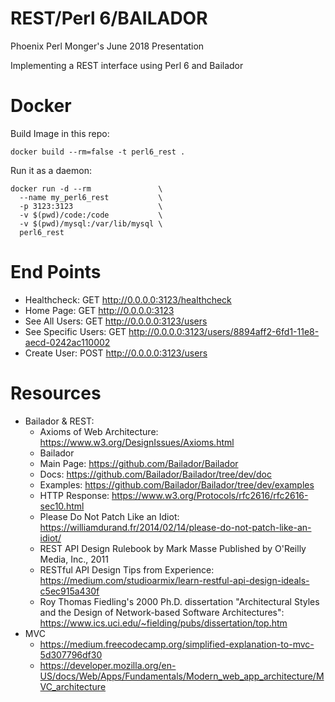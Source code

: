 # REST/Perl 6/BAILADOR
Phoenix Perl Monger's June 2018 Presentation

Implementing a REST interface using Perl 6 and Bailador

# Docker
Build Image in this repo:
```
docker build --rm=false -t perl6_rest .
```

Run it as a daemon:
```
docker run -d --rm               \
  --name my_perl6_rest           \
  -p 3123:3123                   \
  -v $(pwd)/code:/code           \
  -v $(pwd)/mysql:/var/lib/mysql \
  perl6_rest
```

# End Points
* Healthcheck: GET http://0.0.0.0:3123/healthcheck
* Home Page: GET http://0.0.0.0:3123
* See All Users: GET http://0.0.0.0:3123/users
* See Specific Users: GET http://0.0.0.0:3123/users/8894aff2-6fd1-11e8-aecd-0242ac110002
* Create User: POST http://0.0.0.0:3123/users

# Resources
* Bailador & REST:
  * Axioms of Web Architecture: https://www.w3.org/DesignIssues/Axioms.html
  * Bailador
  * Main Page: https://github.com/Bailador/Bailador
  * Docs: https://github.com/Bailador/Bailador/tree/dev/doc
  * Examples: https://github.com/Bailador/Bailador/tree/dev/examples
  * HTTP Response: https://www.w3.org/Protocols/rfc2616/rfc2616-sec10.html
  * Please Do Not Patch Like an Idiot: https://williamdurand.fr/2014/02/14/please-do-not-patch-like-an-idiot/
  *  REST API Design Rulebook by Mark Masse Published by O'Reilly Media, Inc., 2011
  * RESTful API Design Tips from Experience: https://medium.com/studioarmix/learn-restful-api-design-ideals-c5ec915a430f
  * Roy Thomas Fiedling's 2000 Ph.D. dissertation "Architectural Styles and the Design of Network-based Software Architectures": https://www.ics.uci.edu/~fielding/pubs/dissertation/top.htm
* MVC
  * https://medium.freecodecamp.org/simplified-explanation-to-mvc-5d307796df30
  * https://developer.mozilla.org/en-US/docs/Web/Apps/Fundamentals/Modern_web_app_architecture/MVC_architecture

  